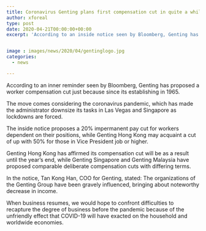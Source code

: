 ```yaml
---
title: Coronavirus Genting plans first compensation cut in quite a while history
author: xforeal 
type: post
date: 2020-04-21T00:00:00+00:00
excerpt: 'According to an inside notice seen by Bloomberg, Genting has proposed a worker compensation cut just because since its establishing in 1965 '


image : images/news/2020/04/gentinglogo.jpg
categories:
  - news

---
```

According to an inner reminder seen by Bloomberg, Genting has proposed a worker compensation cut just because since its establishing in 1965. 

The move comes considering the coronavirus pandemic, which has made the administrator downsize its tasks in Las Vegas and Singapore as lockdowns are forced. 

The inside notice proposes a 20&percnt; impermanent pay cut for workers dependent on their positions, while Genting Hong Kong may acquaint a cut of up with 50&percnt; for those in Vice President job or higher. 

Genting Hong Kong has affirmed its compensation cut will be as a result until the year&#8217;s end, while Genting Singapore and Genting Malaysia have proposed comparable deliberate compensation cuts with differing terms. 

In the notice, Tan Kong Han, COO for Genting, stated: The organizations of the Genting Group have been gravely influenced, bringing about noteworthy decrease in income. 

When business resumes, we would hope to confront difficulties to recapture the degree of business before the pandemic because of the unfriendly effect that COVID-19 will have exacted on the household and worldwide economies.